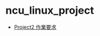 # ncu_linux_project

- [Project2 作業要求](https://staff.csie.ncu.edu.tw/hsufh/COURSES/FALL2021/linux_project_2.html)